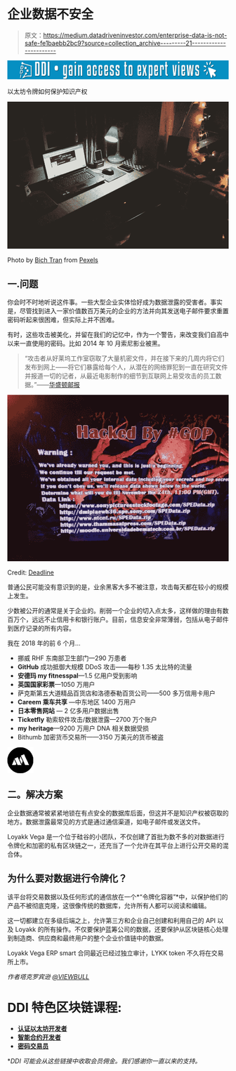 # 企业数据不安全

> 原文：<https://medium.datadriveninvestor.com/enterprise-data-is-not-safe-fe1baebb2bc9?source=collection_archive---------21----------------------->

[![](img/0006070f963758f8322ad58bbbba178d.png)](http://www.track.datadriveninvestor.com/1B9E)

以太坊令牌如何保护知识产权

![](img/21b84a4b53c54074219feabc78b0ad54.png)

Photo by [Bich Tran](https://www.pexels.com/@thngocbich?utm_content=attributionCopyText&utm_medium=referral&utm_source=pexels) from [Pexels](https://www.pexels.com/photo/black-laptop-beside-black-computer-mouse-inside-room-669996/?utm_content=attributionCopyText&utm_medium=referral&utm_source=pexels)

## 一.问题

你会时不时地听说这件事。一些大型企业实体恰好成为数据泄露的受害者。事实是，尽管找到进入一家价值数百万美元的企业的方法并向其发送电子邮件要求重置密码听起来很困难，但实际上并不困难。

有时，这些攻击被美化，并留在我们的记忆中，作为一个警告，来改变我们自高中以来一直使用的密码。比如 2014 年 10 月索尼影业被黑。

> “攻击者从好莱坞工作室窃取了大量机密文件，并在接下来的几周内将它们发布到网上——将它们暴露给每个人，从潜在的网络罪犯到一直在研究文件并报道一切的记者，从最近电影制作的细节到互联网上易受攻击的员工数据。”——[华盛顿邮报](https://www.washingtonpost.com/news/the-switch/wp/2014/12/18/the-sony-pictures-hack-explained/?noredirect=on&utm_term=.7b4836a13cb8)

![](img/92d9a816a978c463674ba0b92f7aeb52.png)

Credit: [Deadline](https://deadline.com/2014/11/sony-computers-hacked-skull-message-1201295288/)

普通公民可能没有意识到的是，业余黑客大多不被注意，攻击每天都在较小的规模上发生。

少数被公开的通常是关于企业的。削弱一个企业的切入点太多，这样做的理由有数百万个，远远不止信用卡和银行账户。目前，信息安全非常薄弱，包括从电子邮件到医疗记录的所有内容。

我在 2018 年的前 6 个月…

*   挪威 RHF 东南部卫生部门—290 万患者
*   **GitHub** 成功抵御大规模 DDoS 攻击——每秒 1.35 太比特的流量
*   **安德玛 my fitnesspal**—1.5 亿用户受到影响
*   **英国国家彩票**—1050 万用户
*   萨克斯第五大道精品百货店和洛德泰勒百货公司——500 多万信用卡用户
*   **Careem 乘车共享** —中东地区 1400 万用户
*   **日本零售网站** — 2 亿多用户数据出售
*   **Ticketfly** 勒索软件攻击/数据泄露—2700 万个账户
*   **my heritage**—9200 万用户 DNA 相关数据受损
*   Bithumb 加密货币交易所——3150 万美元的货币被盗

![](img/66f6a8c69cd0759cea9e3adc8534bdae.png)

## 二。解决方案

企业数据通常被紧紧地锁在有点安全的数据库后面，但这并不是知识产权被窃取的地方。数据泄露最常见的方式是通过通信渠道，如电子邮件或发送文件。

Loyakk Vega 是一个位于硅谷的小团队，不仅创建了首批为数不多的对数据进行令牌化和加密的私有区块链之一，还充当了一个允许在其平台上进行公开交易的混合体。

## 为什么要对数据进行令牌化？

该平台将交易数据以及任何形式的通信放在一个*“令牌化容器”*中，以保护他们的产品不被彻底克隆，这很像传统的数据库，允许所有人都可以阅读和编辑。

这一切都建立在多级后端之上，允许第三方和企业自己创建和利用自己的 API 以及 Loyakk 的所有操作。不仅要保护蓝筹公司的数据，还要保护从区块链核心处理到制造商、供应商和最终用户的整个企业价值链中的数据。

Loyakk Vega ERP smart 合同最近已经过独立审计，LYKK token 不久将在交易所上市。

*作者塔克罗宾逊* [*@VIEWBULL*](https://twitter.com/ViewBull)

# DDI 特色区块链课程:

*   [**认证以太坊开发者**](http://go.datadriveninvestor.com/ethdev/mb)
*   [**智能合约开发者**](http://go.datadriveninvestor.com/smartcontract/mb)
*   [**密码交易员**](http://go.datadriveninvestor.com/cryptotrader)

**DDI 可能会从这些链接中收取会员佣金。我们感谢你一直以来的支持。*